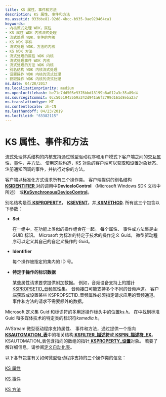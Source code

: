 ```yaml
---
title: KS 属性、事件和方法
description: KS 属性、事件和方法
ms.assetid: 933bbe81-92d8-4bcc-b935-9ae929464ca1
keywords:
- 内核流式处理 WDK，属性
- KS 属性 WDK 内核流式处理
- 流式处理 WDK，事件的内核
- KS WDK 事件
- 流式处理 WDK，方法的内核
- KS WDK 方法
- 流式处理的属性 WDK 内核
- 流式处理事件 WDK 内核
- 流式处理的方法 WDK 内核
- 别名结构 WDK 内核流式处理
- 设置操作 WDK 内核的流式处理
- 获取操作 WDK 内核的流式处理
ms.date: 04/20/2017
ms.localizationpriority: medium
ms.openlocfilehash: be71c7dd505e9376bbd18199b8a012a3c35a89d4
ms.sourcegitcommit: 0cc5051945559a242d941a6f2799d161d8eba2a7
ms.translationtype: MT
ms.contentlocale: zh-CN
ms.lasthandoff: 04/23/2019
ms.locfileid: "63382115"
---
```

# <a name="ks-properties-events-and-methods"></a>KS 属性、事件和方法





流式处理体系结构的内核支持通过微型驱动程序和用户模式下客户端之间的交互[属性](ks-properties.md)，[事件](ks-events.md)，并[方法](ks-methods.md)。 使用这些构造，KS 对象的客户端可以获取和设置对象状态、 注册通知回调的事件，并执行对象的方法。

客户端以标准化方式请求所有三个操作类。 客户端提供的别名结构[ **KSIDENTIFIER** ](https://msdn.microsoft.com/library/windows/hardware/ff562676)对的调用中**DeviceIoControl** （Microsoft Windows SDK 文档中所述） 或[**KsSynchronousDeviceControl**](https://msdn.microsoft.com/library/windows/hardware/ff567142)。

别名结构是否[ **KSPROPERTY**](https://docs.microsoft.com/windows-hardware/drivers/ddi/content/ks/ns-ks-ksidentifier)， [ **KSEVENT**](https://msdn.microsoft.com/library/windows/hardware/ff561744)，并[ **KSMETHOD**](https://msdn.microsoft.com/library/windows/hardware/ff563398). 所有这三个包含以下参数：

-   **Set**

    在一组中，在功能上类似的操作组合在一起。 每个属性、 事件或方法集是由 GUID 标识。 Microsoft 为标准的特定于技术的操作定义 Guid。 微型驱动程序可以定义其自己的自定义操作的 Guid。

-   **Identifier**

    每个操作被指定的集内的 ID 号。

-   **特定于操作的标识数据**

    某些属性请求要求提供附加数据。 例如，音频设备支持上的插针[KSPROPSETID\_音频](https://msdn.microsoft.com/library/windows/hardware/ff537440)属性集。 音频接口可能支持多个不同的音频声道。 客户端获取或设置某些 KSPROPSETID\_音频属性必须指定请求应用的音频通道。 事件和方法的请求不需要额外的数据。

Microsoft 定义集 Guid 和标识符的多用途操作标头中的位置*ks.h*。 在中找到标准 Guid 和多媒体技术的特定类的标识符*ksmedia.h*。

AVStream 微型驱动程序支持属性、 事件和方法，通过提供一个指向[ **KSAUTOMATION\_表**](https://msdn.microsoft.com/library/windows/hardware/ff560990)中的相关结构[ **KSFILTER\_描述符**](https://msdn.microsoft.com/library/windows/hardware/ff562553)或[ **KSPIN\_描述符\_EX**](https://msdn.microsoft.com/library/windows/hardware/ff563534)。 KSAUTOMATION\_表包含指向的数组的指针[ **KSPROPERTY\_设置**](https://msdn.microsoft.com/library/windows/hardware/ff565617)对象。 若要了解详细信息，请参阅[定义自动化表](defining-automation-tables.md)。

以下各节包含有关如何微型驱动程序支持的三个操作类的信息：

[KS 属性](ks-properties.md)

[KS 事件](ks-events.md)

[KS 方法](ks-methods.md)

 

 




